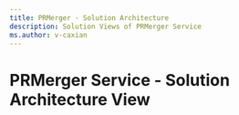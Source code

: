 ```yaml
---
title: PRMerger - Solution Architecture
description: Solution Views of PRMerger Service
ms.author: v-caxian
---
```

# PRMerger Service - Solution Architecture View
